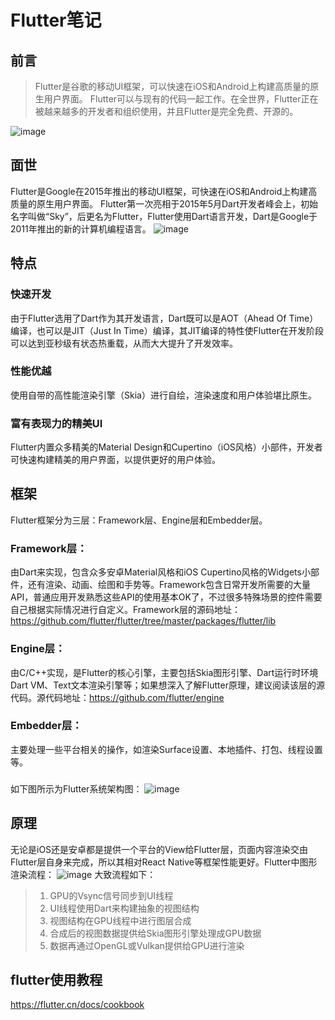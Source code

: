 # Flutter笔记
## 前言
>Flutter是谷歌的移动UI框架，可以快速在iOS和Android上构建高质量的原生用户界面。 Flutter可以与现有的代码一起工作。在全世界，Flutter正在被越来越多的开发者和组织使用，并且Flutter是完全免费、开源的。

![image](https://user-images.githubusercontent.com/52229845/110598713-06ee1380-81bd-11eb-8931-a0de4215541d.png)
## 面世
Flutter是Google在2015年推出的移动UI框架，可快速在iOS和Android上构建高质量的原生用户界面。
Flutter第一次亮相于2015年5月Dart开发者峰会上，初始名字叫做“Sky”，后更名为Flutter，Flutter使用Dart语言开发，Dart是Google于2011年推出的新的计算机编程语言。
![image](https://user-images.githubusercontent.com/52229845/110599724-1f126280-81be-11eb-8371-e752b8f36732.png)

## 特点
### 快速开发
由于Flutter选用了Dart作为其开发语言，Dart既可以是AOT（Ahead Of Time）编译，也可以是JIT（Just In Time）编译，其JIT编译的特性使Flutter在开发阶段可以达到亚秒级有状态热重载，从而大大提升了开发效率。
### 性能优越
使用自带的高性能渲染引擎（Skia）进行自绘，渲染速度和用户体验堪比原生。
### 富有表现力的精美UI
Flutter内置众多精美的Material Design和Cupertino（iOS风格）小部件，开发者可快速构建精美的用户界面，以提供更好的用户体验。

## 框架

Flutter框架分为三层：Framework层、Engine层和Embedder层。

### Framework层：
由Dart来实现，包含众多安卓Material风格和iOS Cupertino风格的Widgets小部件，还有渲染、动画、绘图和手势等。Framework包含日常开发所需要的大量API，普通应用开发熟悉这些API的使用基本OK了，不过很多特殊场景的控件需要自己根据实际情况进行自定义。Framework层的源码地址：https://github.com/flutter/flutter/tree/master/packages/flutter/lib

### Engine层：
由C/C++实现，是Flutter的核心引擎，主要包括Skia图形引擎、Dart运行时环境Dart VM、Text文本渲染引擎等；如果想深入了解Flutter原理，建议阅读该层的源代码。源代码地址：https://github.com/flutter/engine

### Embedder层：
主要处理一些平台相关的操作，如渲染Surface设置、本地插件、打包、线程设置等。
### 
如下图所示为Flutter系统架构图：
![image](https://user-images.githubusercontent.com/52229845/110599499-e4a8c580-81bd-11eb-8811-2f6bfe7f95ef.png)
## 原理
无论是iOS还是安卓都是提供一个平台的View给Flutter层，页面内容渲染交由Flutter层自身来完成，所以其相对React Native等框架性能更好。Flutter中图形渲染流程：
![image](https://user-images.githubusercontent.com/52229845/110599965-613ba400-81be-11eb-99e7-e55a9a0ccaef.png)
大致流程如下：

>1. GPU的Vsync信号同步到UI线程
>2. UI线程使用Dart来构建抽象的视图结构
>3. 视图结构在GPU线程中进行图层合成
>4. 合成后的视图数据提供给Skia图形引擎处理成GPU数据
>5. 数据再通过OpenGL或Vulkan提供给GPU进行渲染

## flutter使用教程
https://flutter.cn/docs/cookbook
